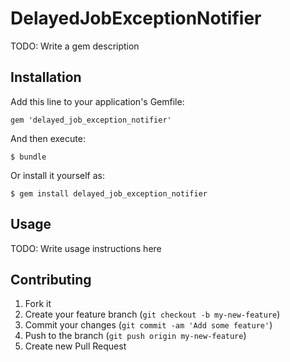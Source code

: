 # DelayedJobExceptionNotifier

TODO: Write a gem description

## Installation

Add this line to your application's Gemfile:

    gem 'delayed_job_exception_notifier'

And then execute:

    $ bundle

Or install it yourself as:

    $ gem install delayed_job_exception_notifier

## Usage

TODO: Write usage instructions here

## Contributing

1. Fork it
2. Create your feature branch (`git checkout -b my-new-feature`)
3. Commit your changes (`git commit -am 'Add some feature'`)
4. Push to the branch (`git push origin my-new-feature`)
5. Create new Pull Request
